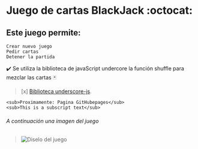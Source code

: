 # Juego de cartas BlackJack :octocat:

##  Este juego permite:
```
Crear nuevo juego
Pedir cartas
Detener la partida
```

:heavy_check_mark: Se utiliza la biblioteca de javaScript undercore la función shuffle para mezclar las cartas :black_joker:
>[x] [Biblioteca underscore-js](https://www.geeksforgeeks.org/underscore-js-_-shuffle-function/).

	<sub>Proximamente: Pagina GitHubepages</sub>
	<sub>This is a subscript text</sub>

###### *A continuación una imagen del juego*
>![Diselo del juego](https://user-images.githubusercontent.com/82009638/190538767-02845003-fc2e-42b4-804d-938f59eb1f76.png)
